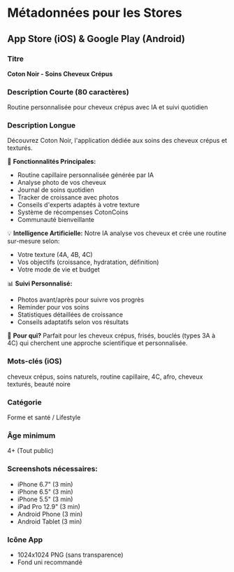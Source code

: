 # Métadonnées pour les Stores

## App Store (iOS) & Google Play (Android)

### Titre
**Coton Noir - Soins Cheveux Crépus**

### Description Courte (80 caractères)
Routine personnalisée pour cheveux crépus avec IA et suivi quotidien

### Description Longue
Découvrez Coton Noir, l'application dédiée aux soins des cheveux crépus et texturés.

🌟 **Fonctionnalités Principales:**
- Routine capillaire personnalisée générée par IA
- Analyse photo de vos cheveux
- Journal de soins quotidien
- Tracker de croissance avec photos
- Conseils d'experts adaptés à votre texture
- Système de récompenses CotonCoins
- Communauté bienveillante

💡 **Intelligence Artificielle:**
Notre IA analyse vos cheveux et crée une routine sur-mesure selon:
- Votre texture (4A, 4B, 4C)
- Vos objectifs (croissance, hydratation, définition)
- Votre mode de vie et budget

📊 **Suivi Personnalisé:**
- Photos avant/après pour suivre vos progrès
- Reminder pour vos soins
- Statistiques détaillées de croissance
- Conseils adaptatifs selon vos résultats

🎯 **Pour qui?**
Parfait pour les cheveux crépus, frisés, bouclés (types 3A à 4C) qui cherchent une approche scientifique et personnalisée.

### Mots-clés (iOS)
cheveux crépus, soins naturels, routine capillaire, 4C, afro, cheveux texturés, beauté noire

### Catégorie
Forme et santé / Lifestyle

### Âge minimum
4+ (Tout public)

### Screenshots nécessaires:
- iPhone 6.7" (3 min)  
- iPhone 6.5" (3 min)
- iPhone 5.5" (3 min)
- iPad Pro 12.9" (3 min)
- Android Phone (3 min)
- Android Tablet (3 min)

### Icône App
- 1024x1024 PNG (sans transparence)
- Fond uni recommandé